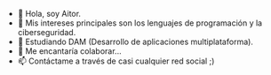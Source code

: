 - 👋 Hola, soy Aitor.
- 👀 Mis intereses principales son los lenguajes de programación y la ciberseguridad.
- 🌱 Estudiando DAM (Desarrollo de aplicaciones multiplataforma).
- 💞️ Me encantaría colaborar...
- 📫 Contáctame a través de casi cualquier red social ;)
